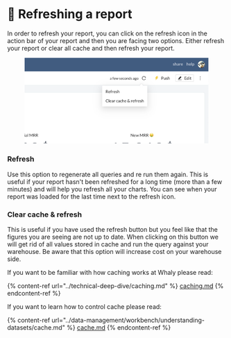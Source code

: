 # 🔁 Refreshing a report

In order to refresh your report, you can click on the refresh icon in the action bar of your report and then you are facing two options. Either refresh your report or clear all cache and then refresh your report.

<figure><img src="../.gitbook/assets/image (6).png" alt=""><figcaption></figcaption></figure>

### Refresh

Use this option to regenerate all queries and re run them again. This is useful if your report hasn't been refreshed for a long time (more than a few minutes) and will help you refresh all your charts. You can see when your report was loaded for the last time next to the refresh icon.

### Clear cache & refresh

This is useful if you have used the refresh button but you feel like that the figures you are seeing are not up to date. When clicking on this button we will get rid of all values stored in cache and run the query against your warehouse. Be aware that this option will increase cost on your warehouse side.



If you want to be familiar with how caching works at Whaly please read:

{% content-ref url="../technical-deep-dive/caching.md" %}
[caching.md](../technical-deep-dive/caching.md)
{% endcontent-ref %}

If you want to learn how to control cache please read:

{% content-ref url="../data-management/workbench/understanding-datasets/cache.md" %}
[cache.md](../data-management/workbench/understanding-datasets/cache.md)
{% endcontent-ref %}
